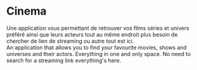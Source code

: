 # Cinema
Une application vous permettant de retrouver vos films séries et univers préféré ainsi que leurs acteurs tout au même endroit plus besoin de chercher de lien de streaming ou autre tout est ici. <br />
An application that allows you to find your favourite movies, shows and universes and their actors. Everything in one and only space. No need to search for a streaming link everything's here.
